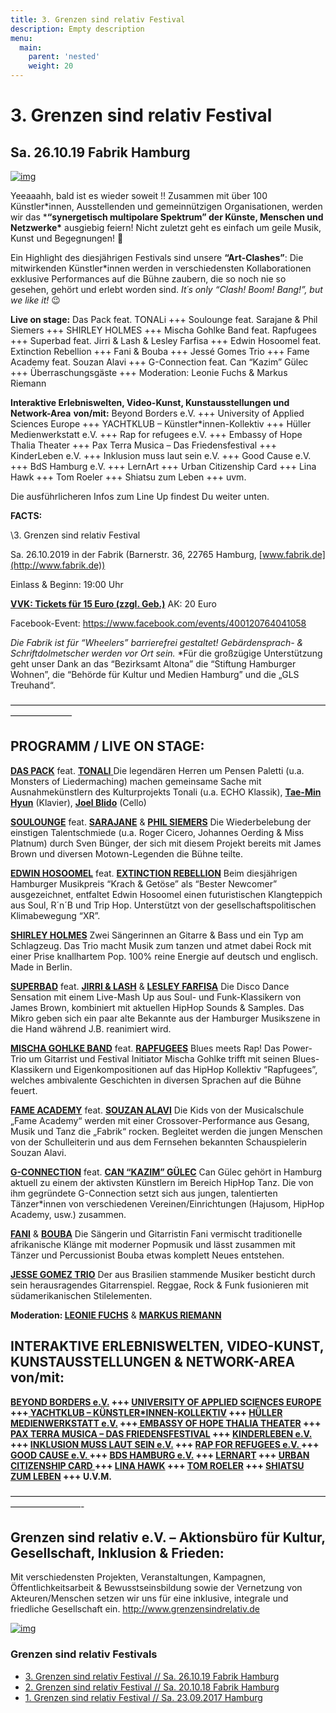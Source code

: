 ```yaml
---
title: 3. Grenzen sind relativ Festival
description: Empty description
menu:
  main:
    parent: 'nested'
    weight: 20
---
```


# 3. Grenzen sind relativ Festival 

## Sa. 26.10.19 Fabrik Hamburg

[![img](http://www.grenzensindrelativ.de/wp-content/uploads/2019/08/Webseite-Overbild.jpg)](http://www.grenzensindrelativ.de/wp-content/uploads/2019/08/Webseite-Overbild.jpg)

Yeeaaahh, bald ist es wieder soweit !! Zusammen mit über 100  Künstler*innen, Ausstellenden und gemeinnützigen Organisationen, werden  wir das ***“synergetisch multipolare Spektrum” der Künste, Menschen und Netzwerke\*** ausgiebig feiern! Nicht zuletzt geht es einfach um geile Musik, Kunst und Begegnungen! 🙂

Ein Highlight des diesjährigen Festivals sind unsere **“Art-Clashes”**: Die mitwirkenden Künstler*innen werden in verschiedensten Kollaborationen  exklusive Performances auf die Bühne zaubern, die so noch nie so  gesehen, gehört und erlebt worden sind. *It´s only “Clash! Boom! Bang!”, but we like it!* 😉 

**Live on stage:**
Das Pack feat. TONALi +++ Soulounge feat. Sarajane & Phil Siemers  +++ SHIRLEY HOLMES +++ Mischa Gohlke Band feat. Rapfugees +++ Superbad  feat. Jirri & Lash & Lesley Farfisa +++ Edwin Hosoomel feat.  Extinction Rebellion +++ Fani & Bouba +++ Jessé Gomes Trio +++ Fame  Academy feat. Souzan Alavi +++ G-Connection feat. Can “Kazim” Gülec +++  Überraschungsgäste +++ Moderation: Leonie Fuchs & Markus Riemann

**Interaktive Erlebniswelten, Video-Kunst, Kunstausstellungen und Network-Area** **von/mit:**
 Beyond Borders e.V. +++ University of Applied Sciences Europe +++  YACHTKLUB – Künstler*innen-Kollektiv +++ Hüller Medienwerkstatt e.V. +++ Rap for refugees e.V. +++ Embassy of Hope Thalia Theater +++ Pax Terra  Musica – Das Friedensfestival +++ KinderLeben e.V. +++ Inklusion muss  laut sein e.V. +++ Good Cause e.V. +++ BdS Hamburg e.V. +++ LernArt +++  Urban Citizenship Card +++ Lina Hawk +++ Tom Roeler +++ Shiatsu zum  Leben +++ uvm.

Die ausführlicheren Infos zum Line Up findest Du weiter unten.


**FACTS:**

\3. Grenzen sind relativ Festival

Sa. 26.10.2019 in der Fabrik (Barnerstr. 36, 22765 Hamburg, [www.fabrik.de](http://www.fabrik.de))

Einlass & Beginn: 19:00 Uhr

[**VVK: Tickets für 15 Euro (zzgl. Geb.)**](https://www.tixforgigs.com/site/Pages/Shop/ShowEvent.aspx?ID=31039) AK: 20 Euro

Facebook-Event: https://www.facebook.com/events/400120764041058

*Die Fabrik ist für “Wheelers” barrierefrei gestaltet! Gebärdensprach- & Schriftdolmetscher werden vor Ort sein.* *Für die großzügige Unterstützung geht unser Dank an das “Bezirksamt Altona” die “Stiftung Hamburger Wohnen”, die “Behörde für Kultur und Medien  Hamburg” und die „GLS Treuhand“.


———————————————————————————————————————————

## **PROGRAMM / LIVE ON STAGE:**

[**DAS PACK**](http://www.daspack.de/) feat. [**TONALI** ](https://www.tonali.de/)
Die legendären Herren um Pensen Paletti (u.a. Monsters of Liedermaching) machen gemeinsame Sache mit Ausnahmekünstlern des Kulturprojekts Tonali (u.a. ECHO Klassik), [**Tae-Min Hyun**](https://www.tonalisten.com/tonalisten/tonalisten/show/tae-min-hyun/) (Klavier), [**Joel Blido**](https://www.tonalisten.com/tonalisten/tonalisten/show/joel-blido/) (Cello)

[**SOULOUNGE**](https://www.soulounge.com/) feat. [**SARAJANE**](https://www.sarajane.eu/) & [**PHIL SIEMERS**](https://www.philsiemers.de/)
Die Wiederbelebung der einstigen Talentschmiede (u.a. Roger Cicero,  Johannes Oerding & Miss Platnum) durch Sven Bünger, der sich mit  diesem Projekt bereits mit James Brown und diversen Motown-Legenden die  Bühne teilte.

[**EDWIN HOSOOMEL**](https://www.edwinhosoomel.com/home-1) feat. [**EXTINCTION REBELLION**](https://extinctionrebellion.de/)
Beim diesjährigen Hamburger Musikpreis “Krach & Getöse” als “Bester  Newcomer” ausgezeichnet, entfaltet Edwin Hosoomel einen futuristischen  Klangteppich aus Soul, R´n´B und Trip Hop. Unterstützt von der  gesellschaftspolitischen Klimabewegung “XR”.

[**SHIRLEY HOLMES**](https://shirleyholmes.de/)
Zwei Sängerinnen an Gitarre & Bass und ein Typ am Schlagzeug.
Das Trio macht Musik zum tanzen und atmet dabei Rock mit einer Prise knallhartem Pop.
100% reine Energie auf deutsch und englisch. Made in Berlin.

[**SUPERBAD**](https://www.superbad-hamburg.com/) feat. [**JIRRI & LASH**](https://b-m.facebook.com/jirriundlash/) & [**LESLEY FARFISA**](http://www.derfallboese.de/wordpress/)
Die Disco Dance Sensation mit einem Live-Mash Up aus Soul- und  Funk-Klassikern von James Brown, kombiniert mit aktuellen HipHop Sounds  & Samples. Das Mikro geben sich ein paar alte Bekannte aus der  Hamburger Musikszene in die Hand während J.B. reanimiert wird.

 [**MISCHA GOHLKE BAND**](https://mischagohlkeband.de/) feat. [**RAPFUGEES**](https://www.rapfugees.org/)
 Blues meets Rap! Das Power-Trio um Gitarrist und Festival Initiator  Mischa Gohlke trifft mit seinen Blues-Klassikern und Eigenkompositionen  auf das HipHop Kollektiv “Rapfugees”, welches ambivalente Geschichten in diversen Sprachen auf die Bühne feuert.

 [**FAME ACADEMY**](https://www.fame-academy.com/) feat. [**SOUZAN ALAVI**](https://www.souzan-alavi.de/) 
 Die Kids von der Musicalschule „Fame Academy“ werden mit einer  Crossover-Performance aus Gesang, Musik und Tanz die „Fabrik“ rocken.  Begleitet werden die jungen Menschen von der Schulleiterin und aus dem  Fernsehen bekannten Schauspielerin Souzan Alavi.

[**G-CONNECTION**](http://canguelec.de/) feat. [**CAN “KAZIM” GÜLEC**](http://canguelec.de/) 
 Can Gülec gehört in Hamburg aktuell zu einem der aktivsten Künstlern im  Bereich HipHop Tanz. Die von ihm gegründete G-Connection setzt sich aus  jungen, talentierten Tänzer*innen von verschiedenen  Vereinen/Einrichtungen (Hajusom, HipHop Academy, usw.) zusammen.

[**FANI**](https://www.facebook.com/FaNiMusic7/) & [**BOUBA**](https://www.facebook.com/Bouba-África-danza-158965274228342/) Die Sängerin und Gitarristin Fani vermischt traditionelle afrikanische  Klänge mit moderner Popmusik und lässt zusammen mit Tänzer und  Percussionist Bouba etwas komplett Neues entstehen.

[**JESSE GOMEZ TRIO**](https://youandme-music.blogspot.com/2015/07/jesse-gomes-gitarrist-und-bassist.html) 
 Der aus Brasilien stammende Musiker besticht durch sein herausragendes Gitarrenspiel.
 Reggae, Rock & Funk fusionieren mit südamerikanischen Stilelementen.

**Moderation: [LEONIE FUCHS](https://leonie-fuchs.de/)** & **[MARKUS RIEMANN](https://kulturbedarf.de/)**

## **INTERAKTIVE ERLEBNISWELTEN, VIDEO-KUNST, KUNSTAUSSTELLUNGEN** **& NETWORK-AREA von/mit**:

**[BEYOND BORDERS e.V.](http://beyond-borders-ev.de/de/) +++ [UNIVERSITY OF APPLIED SCIENCES EUROPE](http://www.btk-fh.de/de/hamburg/) +++[ YACHTKLUB – KÜNSTLER\*INNEN-KOLLEKTIV](https://www.instagram.com/yachtklub_society/) +++ [HÜLLER MEDIENWERKSTATT e.V.](http://hueller-medienwerkstatt.de/) +++[ EMBASSY OF HOPE THALIA THEATER](https://www.facebook.com/EmbassyThaliaTheater/) +++ [PAX TERRA MUSICA – DAS FRIEDENSFESTIVAL](https://www.pax-terra-musica.de/) +++ [KINDERLEBEN e.V.](https://kinderleben.hamburg/) +++ [INKLUSION MUSS LAUT SEIN e.V.](http://www.i-m-l-s.com/) +++ [RAP FOR REFUGEES e.V. ](https://www.rapforrefugees.org/)+++ [GOOD CAUSE e.V. ](https://www.facebook.com/goodcause2013/)+++ [BDS HAMBURG e.V.](http://www.bds-hh.de/) +++ [LERNART](http://lernart.schule/) +++ [URBAN CITIZENSHIP CARD ](http://urban-citizenship-hamburg.rechtaufstadt.net/)+++ [LINA HAWK](https://linahawk.com/site/) +++ [TOM ROELER](https://roeler.com/) +++ [SHIATSU ZUM LEBEN](https://www.shiatsu-zum-leben.de) +++ U.V.M.**

————————————————————————————————————————————-

## **Grenzen sind relativ e.V. – Aktionsbüro für Kultur, Gesellschaft, Inklusion & Frieden:**

Mit verschiedensten Projekten, Veranstaltungen, Kampagnen,  Öffentlichkeitsarbeit & Bewusstseinsbildung sowie der Vernetzung von Akteuren/Menschen setzen wir uns für eine inklusive, integrale und  friedliche Gesellschaft ein. http://www.grenzensindrelativ.de

[![img](http://www.grenzensindrelativ.de/wp-content/uploads/2019/08/Plakat_OnlineA2_GSR3.jpg)](http://www.grenzensindrelativ.de/wp-content/uploads/2019/08/Plakat_OnlineA2_GSR3.jpg)

### Grenzen sind relativ Festivals

- [3. Grenzen sind relativ Festival // Sa. 26.10.19 Fabrik Hamburg](http://www.grenzensindrelativ.de/veranstaltungen/3-grenzen-sind-relativ-festival-sa-26-10-19-fabrik-hamburg-2-2/3-grenzen-sind-relativ-festival-sa-26-10-19-fabrik-hamburg-2.html)
- [2. Grenzen sind relativ Festival // Sa. 20.10.18 Fabrik Hamburg](http://www.grenzensindrelativ.de/veranstaltungen/3-grenzen-sind-relativ-festival-sa-26-10-19-fabrik-hamburg-2-2/2-grenzen-sind-relativ-festival-sa-20-10-18-fabrik-hamburg.html)
- [1. Grenzen sind relativ Festival // Sa. 23.09.2017 Hamburg](http://www.grenzensindrelativ.de/veranstaltungen/3-grenzen-sind-relativ-festival-sa-26-10-19-fabrik-hamburg-2-2/audiovisuelle-impressionen-vom-grenzen-sind-relativ-festival-2017.html)
